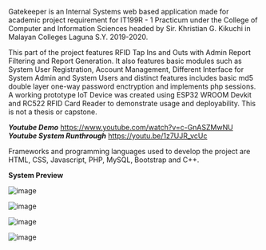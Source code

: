 Gatekeeper is an Internal Systems web based application made for academic project requirement for IT199R - 1 Practicum under the College of Computer and Information Sciences headed by Sir. Khristian G. Kikuchi in Malayan Colleges Laguna S.Y. 2019-2020.

This part of the project features RFID Tap Ins and Outs with Admin Report Filtering and Report Generation. It also features basic modules such as System User Registration, Account Management, Different Interface for System Admin and System Users and distinct features includes basic md5 double layer one-way password enctryption and implements php sessions. A working prototype IoT Device was created using ESP32 WROOM Devkit and RC522 RFID Card Reader to demonstrate usage and deployability.
This is not a thesis or capstone.

***Youtube Demo***
https://www.youtube.com/watch?v=c-GnASZMwNU
***Youtube System Runthrough***
https://youtu.be/1z7UJR_vcUc

Frameworks and programming languages used to develop the project are HTML, CSS, Javascript, PHP, MySQL, Bootstrap and C++.

**System Preview**

![image](https://github.com/xelest/isGatekeeper/assets/29807564/55f508d6-cfbc-4d4e-b7af-6f2c4d96475f)

![image](https://github.com/xelest/isGatekeeper/assets/29807564/476da41d-ad44-403d-b8ec-0d74d1f33423)

![image](https://github.com/xelest/isGatekeeper/assets/29807564/dca5e333-6b72-4e86-9f40-8587a5bb224f)

![image](https://github.com/xelest/isGatekeeper/assets/29807564/af81f6ef-50ba-4788-9451-b236d9a64a71)




